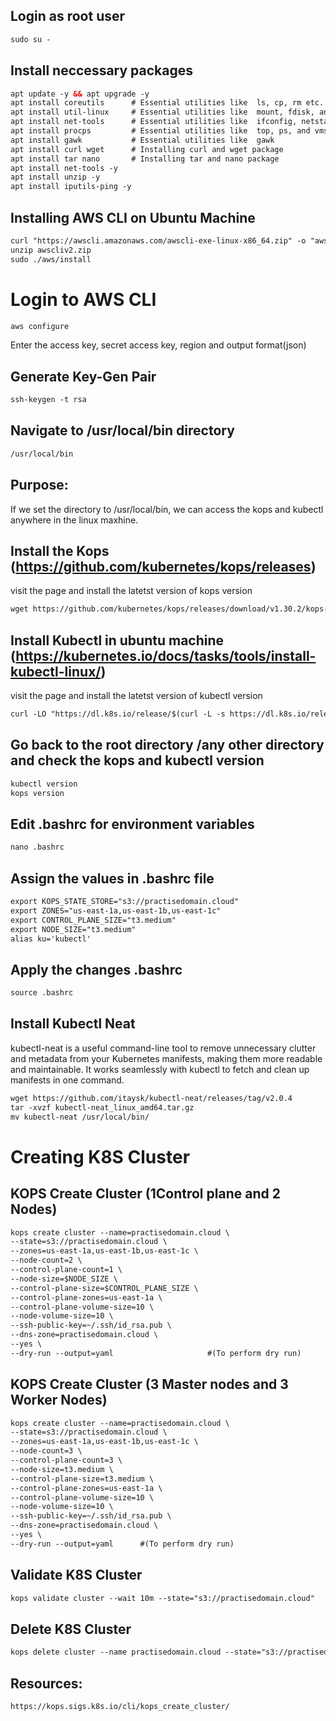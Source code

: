 ## Login as root user
```xml
sudo su -
```

## Install neccessary packages
```xml
apt update -y && apt upgrade -y
apt install coreutils      # Essential utilities like  ls, cp, rm etc..
apt install util-linux     # Essential utilities like  mount, fdisk, and login
apt install net-tools      # Essential utilities like  ifconfig, netstat, route etc..
apt install procps         # Essential utilities like  top, ps, and vmstat, the procps
apt install gawk           # Essential utilities like  gawk
apt install curl wget      # Installing curl and wget package
apt install tar nano       # Installing tar and nano package
apt install net-tools -y
apt install unzip -y
apt install iputils-ping -y
```

## Installing AWS CLI on Ubuntu Machine
```xml
curl "https://awscli.amazonaws.com/awscli-exe-linux-x86_64.zip" -o "awscliv2.zip"
unzip awscliv2.zip
sudo ./aws/install
```

# Login to AWS CLI
```xml
aws configure
```
Enter the access key, secret access key, region and output format(json)

## Generate Key-Gen Pair
```xml
ssh-keygen -t rsa
```

## Navigate to /usr/local/bin directory
```xml
/usr/local/bin
```

## Purpose:
If we set the directory to /usr/local/bin, we can access the kops and kubectl anywhere in the linux maxhine.

## Install the Kops (https://github.com/kubernetes/kops/releases)
visit the page and install the latetst version of kops version
```xml
wget https://github.com/kubernetes/kops/releases/download/v1.30.2/kops-linux-amd64
```

## Install Kubectl in ubuntu machine (https://kubernetes.io/docs/tasks/tools/install-kubectl-linux/)
visit the page and install the latetst version of kubectl version
```xml
curl -LO "https://dl.k8s.io/release/$(curl -L -s https://dl.k8s.io/release/stable.txt)/bin/linux/amd64/kubectl"
```

## Go back to the root directory /any other directory and check the kops and kubectl version
```xml
kubectl version
kops version
```

## Edit .bashrc for environment variables
```xml
nano .bashrc
```

## Assign the values in .bashrc file
```xml
export KOPS_STATE_STORE="s3://practisedomain.cloud"
export ZONES="us-east-1a,us-east-1b,us-east-1c"
export CONTROL_PLANE_SIZE="t3.medium"
export NODE_SIZE="t3.medium"
alias ku='kubectl'
```
## Apply the changes .bashrc
```xml
source .bashrc
```

## Install Kubectl Neat
kubectl-neat is a useful command-line tool to remove unnecessary clutter and metadata from your Kubernetes manifests, making them more readable and maintainable. It works seamlessly with kubectl to fetch and clean up manifests in one command.

```xml
wget https://github.com/itaysk/kubectl-neat/releases/tag/v2.0.4
tar -xvzf kubectl-neat_linux_amd64.tar.gz
mv kubectl-neat /usr/local/bin/
```

# Creating K8S Cluster
## KOPS Create Cluster (1Control plane and 2 Nodes)
```xml
kops create cluster --name=practisedomain.cloud \
--state=s3://practisedomain.cloud \
--zones=us-east-1a,us-east-1b,us-east-1c \
--node-count=2 \
--control-plane-count=1 \
--node-size=$NODE_SIZE \
--control-plane-size=$CONTROL_PLANE_SIZE \
--control-plane-zones=us-east-1a \
--control-plane-volume-size=10 \
--node-volume-size=10 \
--ssh-public-key=~/.ssh/id_rsa.pub \
--dns-zone=practisedomain.cloud \
--yes \
--dry-run --output=yaml                     #(To perform dry run)
```

## KOPS Create Cluster (3 Master nodes and 3 Worker Nodes)
```xml
kops create cluster --name=practisedomain.cloud \
--state=s3://practisedomain.cloud \
--zones=us-east-1a,us-east-1b,us-east-1c \
--node-count=3 \
--control-plane-count=3 \
--node-size=t3.medium \
--control-plane-size=t3.medium \
--control-plane-zones=us-east-1a \
--control-plane-volume-size=10 \
--node-volume-size=10 \
--ssh-public-key=~/.ssh/id_rsa.pub \
--dns-zone=practisedomain.cloud \
--yes \
--dry-run --output=yaml      #(To perform dry run)
```

## Validate K8S Cluster
```xml
kops validate cluster --wait 10m --state="s3://practisedomain.cloud"
```

## Delete K8S Cluster
```xml
kops delete cluster --name practisedomain.cloud --state="s3://practisedomain.cloud"
```

## Resources:
``` xml
https://kops.sigs.k8s.io/cli/kops_create_cluster/
```
